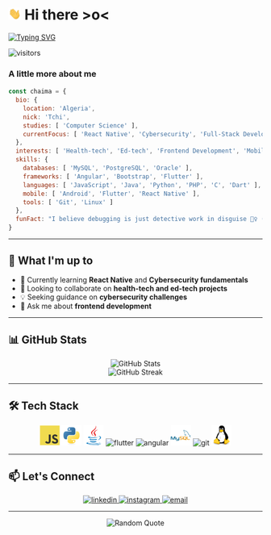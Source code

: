 # <img src="https://raw.githubusercontent.com/ABSphreak/ABSphreak/master/gifs/Hi.gif" width="5%"> Hi there >o<

<a href="https://git.io/typing-svg"><img src="https://readme-typing-svg.demolab.com?font=Fira+Code&size=16&duration=7000&pause=1000&color=5CF713&background=FFFFFF00&width=435&lines=~%24I+love+to+code+things+that+matter+.+.+.+" alt="Typing SVG" /></a>

![visitors](https://visitor-badge.glitch.me/badge?page_id=justcallme-tchi/justcallme-tchi)

### A little more about me

```js
const chaima = {
  bio: {
    location: 'Algeria',
    nick: 'Tchi',
    studies: [ 'Computer Science' ],
    currentFocus: [ 'React Native', 'Cybersecurity', 'Full-Stack Development' ]
  },
  interests: [ 'Health-tech', 'Ed-tech', 'Frontend Development', 'Mobile Apps', 'Cybersecurity' ],
  skills: {
    databases: [ 'MySQL', 'PostgreSQL', 'Oracle' ],
    frameworks: [ 'Angular', 'Bootstrap', 'Flutter' ],
    languages: [ 'JavaScript', 'Java', 'Python', 'PHP', 'C', 'Dart' ],
    mobile: [ 'Android', 'Flutter', 'React Native' ],
    tools: [ 'Git', 'Linux' ]
  },
  funFact: "I believe debugging is just detective work in disguise 🕵️‍♀️ (with snacks 🍫)"
}
```

---

## 🚀 What I'm up to

- 🔭 Currently learning **React Native** and **Cybersecurity fundamentals**
- 🤝 Looking to collaborate on **health-tech and ed-tech projects**
- 💡 Seeking guidance on **cybersecurity challenges**
- 💬 Ask me about **frontend development**

---

## 📊 GitHub Stats

<div align="center">
  <img src="https://github-readme-stats.vercel.app/api?username=justcallme-tchi&show_icons=true&theme=radical&hide_border=true&count_private=true" alt="GitHub Stats" />
</div>

<div align="center">
  <img src="https://github-readme-streak-stats.herokuapp.com/?user=justcallme-tchi&theme=radical&hide_border=true" alt="GitHub Streak" />
</div>

---

## 🛠️ Tech Stack

<p align="center">
  <img src="https://raw.githubusercontent.com/devicons/devicon/master/icons/javascript/javascript-original.svg" alt="javascript" width="40" height="40"/>
  <img src="https://raw.githubusercontent.com/devicons/devicon/master/icons/python/python-original.svg" alt="python" width="40" height="40"/>
  <img src="https://raw.githubusercontent.com/devicons/devicon/master/icons/java/java-original.svg" alt="java" width="40" height="40"/>
  <img src="https://www.vectorlogo.zone/logos/flutterio/flutterio-icon.svg" alt="flutter" width="40" height="40"/>
  <img src="https://angular.io/assets/images/logos/angular/angular.svg" alt="angular" width="40" height="40"/>
  <img src="https://raw.githubusercontent.com/devicons/devicon/master/icons/mysql/mysql-original-wordmark.svg" alt="mysql" width="40" height="40"/>
  <img src="https://www.vectorlogo.zone/logos/git-scm/git-scm-icon.svg" alt="git" width="40" height="40"/>
  <img src="https://raw.githubusercontent.com/devicons/devicon/master/icons/linux/linux-original.svg" alt="linux" width="40" height="40"/>
</p>

---

## 📫 Let's Connect

<p align="center">
  <a href="https://linkedin.com/in/chaïma-hassani" target="_blank">
    <img src="https://raw.githubusercontent.com/rahuldkjain/github-profile-readme-generator/master/src/images/icons/Social/linked-in-alt.svg" alt="linkedin" height="30" width="40" />
  </a>
  <a href="https://instagram.com/justcallme.tchi" target="_blank">
    <img src="https://raw.githubusercontent.com/rahuldkjain/github-profile-readme-generator/master/src/images/icons/Social/instagram.svg" alt="instagram" height="30" width="40" />
  </a>
  <a href="mailto:hassani.chaima18@gmail.com">
    <img src="https://img.shields.io/badge/-Email-red?style=flat-square&logo=gmail&logoColor=white" alt="email" />
  </a>
</p>

---

<div align="center">
  <img src="https://quotes-github-readme.vercel.app/api?type=horizontal&theme=radical" alt="Random Quote" />
</div>
